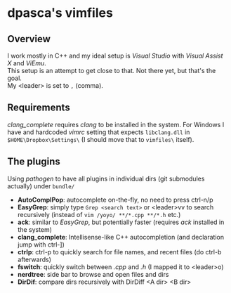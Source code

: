 # dpasca's vimfiles

## Overview

I work mostly in C++ and my ideal setup is *Visual Studio* with *Visual Assist X* and *ViEmu*.
<br>This setup is an attempt to get close to that. Not there yet, but that's the goal.
<br>My \<leader\> is set to `,` (comma).

## Requirements

*clang_complete* requires *clang* to be installed in the system.
For Windows I have and hardcoded *vimrc* setting that expects `libclang.dll` in `$HOME\Dropbox\Settings\` (I should move that to `vimfiles\` itself).

## The plugins

Using *pathogen* to have all plugins in individual dirs (git submodules actually) under `bundle/`

* **AutoComplPop**: autocomplete on-the-fly, no need to press ctrl-n/p
* **EasyGrep**: simply type `Grep <search text>` or \<leader\>vv to search recursively (instead of `vim /yoyo/ **/*.cpp **/*.h` etc.)
* **ack**: similar to *EasyGrep*, but potentially faster (requires *ack* installed in the system)
* **clang_complete**: Intellisense-like C++ autocompletion (and declaration jump with ctrl-])
* **ctrlp**: ctrl-p to quickly search for file names, and recent files (do ctrl-b afterwards)
* **fswitch**: quickly switch between *.cpp* and *.h* (I mapped it to \<leader\>o)
* **nerdtree**: side bar to browse and open files and dirs
* **DirDif**: compare dirs recursively with DirDiff \<A dir\> \<B dir\>

